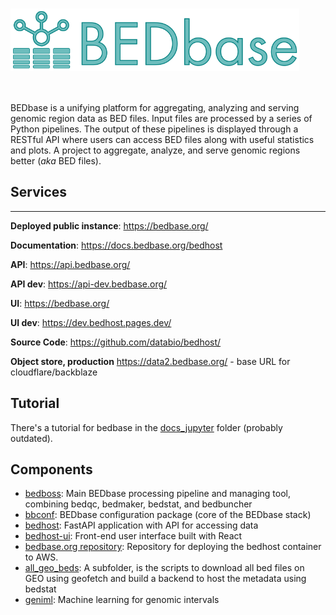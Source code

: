 <p align="center">
<h1><img align="center" src="../img/bedbase_logo.svg" class="img-header" height="100"></h1>
</p>

<p align="center">
<img src="https://github.com/databio/bedbase/workflows/Test%20BEDBASE%20stack/badge.svg" alt="">
</p>

BEDbase is a unifying platform for aggregating, analyzing and serving genomic region data as BED files. Input files are processed by a series of Python pipelines. The output of these pipelines is displayed through a RESTful API where users can access BED files along with useful statistics and plots. A project to aggregate, analyze, and serve genomic regions better (*aka* BED files).

## Services

---
**Deployed public instance**: <a href="https://bedbase.org/" target="_blank">https://bedbase.org/</a>

**Documentation**: <a href="https://docs.bedbase.org/" target="_blank">https://docs.bedbase.org/bedhost</a>

**API**: <a href="https://api.bedbase.org/" target="_blank">https://api.bedbase.org/</a>

**API dev**: <a href="https://dev.bedbase.org/" target="_blank">https://api-dev.bedbase.org/</a>

**UI**: <a href="https://bedbase.org/" target="_blank">https://bedbase.org/</a>

**UI dev**: <a href="https://dev.bedhost.pages.dev/" target="_blank">https://dev.bedhost.pages.dev/</a>

**Source Code**: <a href="https://github.com/databio/bedhost/" target="_blank">https://github.com/databio/bedhost/</a>

**Object store, production** <https://data2.bedbase.org/> - base URL for cloudflare/backblaze

## Tutorial

There's a tutorial for bedbase in the [docs_jupyter](/docs_jupyter) folder (probably outdated).

## Components

- [bedboss](https://github.com/databio/bedboss): Main BEDbase processing pipeline and managing tool, combining bedqc, bedmaker, bedstat, and bedbuncher
- [bbconf](http://github.com/databio/bbconf): BEDbase configuration package (core of the BEDbase stack)
- [bedhost](http://github.com/databio/bedhost): FastAPI application with API for accessing data
- [bedhost-ui](http://github.com/databio/bedhost): Front-end user interface built with React
- [bedbase.org repository](https://github.com/databio/bedbase.org): Repository for deploying the bedhost container to AWS.
- [all_geo_beds](all_geo_beds): A subfolder, is the scripts to download all bed files on GEO using geofetch and build a backend to host the metadata using bedstat
- [geniml](https://github.com/databio/geniml): Machine learning for genomic intervals
